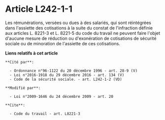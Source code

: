 # Article L242-1-1

Les rémunérations, versées ou dues à des salariés, qui sont réintégrées dans l'assiette des cotisations à la suite du constat
de l'infraction définie             aux articles L. 8221-3 et L. 8221-5 du code du travail ne peuvent faire l'objet d'aucune
mesure de réduction ou d'exonération de cotisations de sécurité sociale ou de minoration de l'assiette de ces cotisations.

**Liens relatifs à cet article**

	**Cité par**:

	  - Ordonnance n°96-1122 du 20 décembre 1996 - art. 28-9 (V)
	  - Loi n°2016-1918 du 29 décembre 2016 - art. 134 (V)
	  - Code de la sécurité sociale. - art. L242-1-2 (VD)

	**Modifié par**:

	  - Loi n°2009-1646 du 24 décembre 2009 - art. 20

	**Cite**:

	  - Code du travail - art. L8221-3
